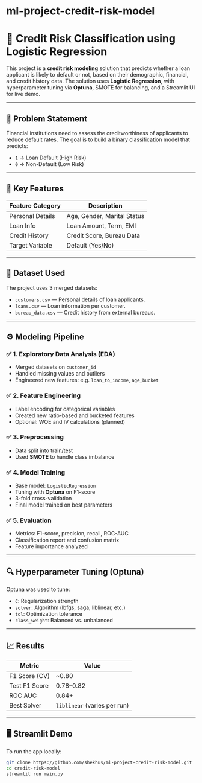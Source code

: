 # ml-project-credit-risk-model

# 🏦 Credit Risk Classification using Logistic Regression

This project is a **credit risk modeling** solution that predicts whether a loan applicant is likely to default or not, based on their demographic, financial, and credit history data. The solution uses **Logistic Regression**, with hyperparameter tuning via **Optuna**, SMOTE for balancing, and a Streamlit UI for live demo.

---

## 📌 Problem Statement

Financial institutions need to assess the creditworthiness of applicants to reduce default rates. The goal is to build a binary classification model that predicts:

- `1` → Loan Default (High Risk)
- `0` → Non-Default (Low Risk)

---

## 🧠 Key Features

| Feature Category | Description |
|------------------|-------------|
| Personal Details | Age, Gender, Marital Status |
| Loan Info | Loan Amount, Term, EMI |
| Credit History | Credit Score, Bureau Data |
| Target Variable | Default (Yes/No) |

---

## 📂 Dataset Used

The project uses 3 merged datasets:

- `customers.csv` — Personal details of loan applicants.
- `loans.csv` — Loan information per customer.
- `bureau_data.csv` — Credit history from external bureaus.

---

## ⚙️ Modeling Pipeline

### ✅ 1. Exploratory Data Analysis (EDA)
- Merged datasets on `customer_id`
- Handled missing values and outliers
- Engineered new features: e.g. `loan_to_income`, `age_bucket`

### ✅ 2. Feature Engineering
- Label encoding for categorical variables
- Created new ratio-based and bucketed features
- Optional: WOE and IV calculations (planned)

### ✅ 3. Preprocessing
- Data split into train/test
- Used **SMOTE** to handle class imbalance

### ✅ 4. Model Training
- Base model: `LogisticRegression`
- Tuning with **Optuna** on F1-score
- 3-fold cross-validation
- Final model trained on best parameters

### ✅ 5. Evaluation
- Metrics: F1-score, precision, recall, ROC-AUC
- Classification report and confusion matrix
- Feature importance analyzed

---

## 🔍 Hyperparameter Tuning (Optuna)

Optuna was used to tune:
- `C`: Regularization strength
- `solver`: Algorithm (lbfgs, saga, liblinear, etc.)
- `tol`: Optimization tolerance
- `class_weight`: Balanced vs. unbalanced

---

## 📈 Results

| Metric | Value |
|--------|-------|
| F1 Score (CV) | ~0.80 |
| Test F1 Score | 0.78–0.82 |
| ROC AUC | 0.84+ |
| Best Solver | `liblinear` (varies per run) |

---

## 🖥️ Streamlit Demo

To run the app locally:

```bash
git clone https://github.com/shekhus/ml-project-credit-risk-model.git
cd credit-risk-model
streamlit run main.py
